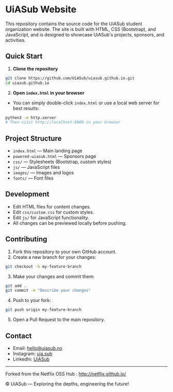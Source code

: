# UiASub Website

This repository contains the source code for the UiASub student organization website. The site is built with HTML, CSS (Bootstrap), and JavaScript, and is designed to showcase UiASub's projects, sponsors, and activities.

## Quick Start

1. **Clone the repository**
 ```sh
 git clone https://github.com/UiASub/uiasub.github.io.git
 cd uiasub.github.io
 ```

2. **Open `index.html` in your browser**
 - You can simply double-click `index.html` or use a local web server for best results:
 ```sh
 python3 -m http.server
 # Then visit http://localhost:8000 in your browser
 ```

## Project Structure

- `index.html` — Main landing page
- `powered-uiasub.html` — Sponsors page
- `css/` — Stylesheets (Bootstrap, custom styles)
- `js/` — JavaScript files
- `images/` — Images and logos
- `fonts/` — Font files

## Development

- Edit HTML files for content changes.
- Edit `css/custom.css` for custom styles.
- Edit `js/` for JavaScript functionality.
- All changes can be previewed locally before pushing.

## Contributing

1. Fork this repository to your own GitHub account.
2. Create a new branch for your changes:
 ```sh
 git checkout -b my-feature-branch
 ```

3. Make your changes and commit them:
 ```sh
 git add .
 git commit -m "Describe your changes"
 ```

4. Push to your fork:
 ```sh
 git push origin my-feature-branch
 ```

5. Open a Pull Request to the main repository.

## Contact

- Email: <hello@uiasub.no>
- Instagram: [uia.sub](https://www.instagram.com/uia.sub/)
- LinkedIn: [UiASub](https://no.linkedin.com/company/uiasub)

---

Forked from the Netflix OSS Hub : <http://netflix.github.io/>

© UiASub — Exploring the depths, engineering the future!
